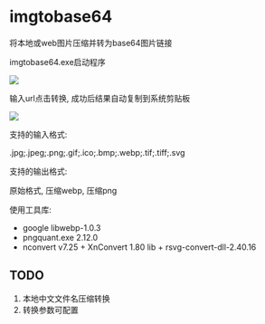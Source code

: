 # imgtobase64

将本地或web图片压缩并转为base64图片链接



imgtobase64.exe启动程序

![](http://dyxmarkdown-1258036571.cos.ap-beijing.myqcloud.com/mdimg/d3447cc33e5961aa5fac1c679eaf137ece0debdf.png)

输入url点击转换, 成功后结果自动复制到系统剪贴板

![](http://dyxmarkdown-1258036571.cos.ap-beijing.myqcloud.com/mdimg/947d6c98ffaa98f847c3c4771dcf1c71c30b2ce5.png)



支持的输入格式:

.jpg;.jpeg;.png;.gif;.ico;.bmp;.webp;.tif;.tiff;.svg

支持的输出格式:

原始格式, 压缩webp, 压缩png



使用工具库:
- google libwebp-1.0.3
- pngquant.exe 2.12.0
- nconvert v7.25 + XnConvert 1.80 lib + rsvg-convert-dll-2.40.16



## TODO

1. 本地中文文件名压缩转换
2. 转换参数可配置
